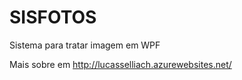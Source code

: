 SISFOTOS
========

Sistema para tratar imagem em WPF

Mais sobre em http://lucasselliach.azurewebsites.net/
